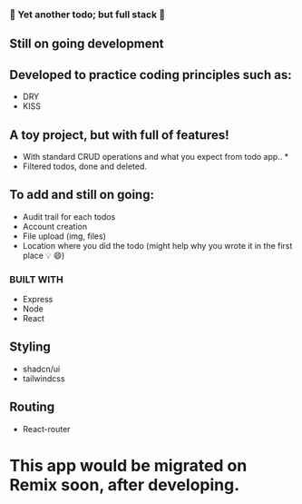 ### :memo: Yet another todo; but full stack :memo: ###

## Still on going development ## 

## Developed to practice coding principles such as: ##

* DRY
* KISS

## A toy project, but with full of features! ##

* With standard CRUD operations and what you expect from todo app.. * 
* Filtered todos, done and deleted. 

## To add and still on going: ## 

* Audit trail for each todos
* Account creation
* File upload (img, files)
* Location where you did the todo (might help why you wrote it in the first place :bulb: :smile:)


### BUILT WITH ###
* Express
* Node 
* React

## Styling ##
* shadcn/ui
* tailwindcss

## Routing ##
* React-router

# This app would be migrated on Remix soon, after developing. #